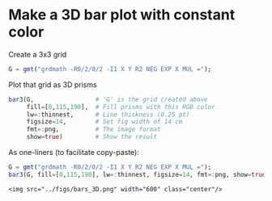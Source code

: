 # Make a 3D bar plot with constant color

Create a 3x3 grid

```julia
G = gmt("grdmath -R0/2/0/2 -I1 X Y R2 NEG EXP X MUL =");
```

Plot that grid as 3D prisms

```julia
bar3(G,                 # 'G' is the grid created above
     fill=[0,115,190],  # Fill prisms with this RGB color
     lw=:thinnest,      # Line thickness (0.25 pt)
     figsize=14,        # Set fig width of 14 cm
     fmt=:png,          # The image format
     show=true)         # Show the result
```

As one-liners (to facilitate copy-paste):

```julia
G = gmt("grdmath -R0/2/0/2 -I1 X Y R2 NEG EXP X MUL =");
bar3(G, fill=[0,115,190], lw=:thinnest, figsize=14, fmt=:png, show=true)
```

```@raw html
<img src="../figs/bars_3D.png" width="600" class="center"/>
```